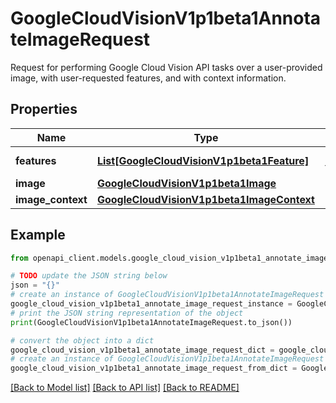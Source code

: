 # GoogleCloudVisionV1p1beta1AnnotateImageRequest

Request for performing Google Cloud Vision API tasks over a user-provided image, with user-requested features, and with context information.

## Properties

Name | Type | Description | Notes
------------ | ------------- | ------------- | -------------
**features** | [**List[GoogleCloudVisionV1p1beta1Feature]**](GoogleCloudVisionV1p1beta1Feature.md) | Requested features. | [optional] 
**image** | [**GoogleCloudVisionV1p1beta1Image**](GoogleCloudVisionV1p1beta1Image.md) |  | [optional] 
**image_context** | [**GoogleCloudVisionV1p1beta1ImageContext**](GoogleCloudVisionV1p1beta1ImageContext.md) |  | [optional] 

## Example

```python
from openapi_client.models.google_cloud_vision_v1p1beta1_annotate_image_request import GoogleCloudVisionV1p1beta1AnnotateImageRequest

# TODO update the JSON string below
json = "{}"
# create an instance of GoogleCloudVisionV1p1beta1AnnotateImageRequest from a JSON string
google_cloud_vision_v1p1beta1_annotate_image_request_instance = GoogleCloudVisionV1p1beta1AnnotateImageRequest.from_json(json)
# print the JSON string representation of the object
print(GoogleCloudVisionV1p1beta1AnnotateImageRequest.to_json())

# convert the object into a dict
google_cloud_vision_v1p1beta1_annotate_image_request_dict = google_cloud_vision_v1p1beta1_annotate_image_request_instance.to_dict()
# create an instance of GoogleCloudVisionV1p1beta1AnnotateImageRequest from a dict
google_cloud_vision_v1p1beta1_annotate_image_request_from_dict = GoogleCloudVisionV1p1beta1AnnotateImageRequest.from_dict(google_cloud_vision_v1p1beta1_annotate_image_request_dict)
```
[[Back to Model list]](../README.md#documentation-for-models) [[Back to API list]](../README.md#documentation-for-api-endpoints) [[Back to README]](../README.md)



